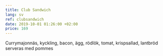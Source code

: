 ```yaml
---
title: Club Sandwich
lang: sv
ref: clubsandwich
date: 2019-10-01 01:26:00 +02:00
price: 169
---
```


Currymajonnäs, kyckling, bacon, ägg, rödlök, tomat, krispsallad, lantbröd serveras med pommes
